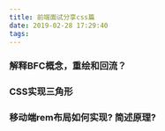 ```yaml
---
title: 前端面试分享css篇
date: 2019-02-28 17:29:40
tags:
---
```

###   解释BFC概念，重绘和回流？

###   CSS实现三角形

###  移动端rem布局如何实现? 简述原理? 